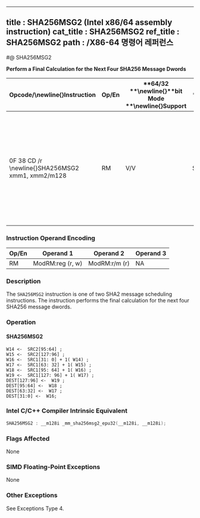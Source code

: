 ----------------------------
title : SHA256MSG2 (Intel x86/64 assembly instruction)
cat_title : SHA256MSG2
ref_title : SHA256MSG2
path : /X86-64 명령어 레퍼런스
----------------------------
#@ SHA256MSG2

**Perform a Final Calculation for the Next Four SHA256 Message Dwords**

|**Opcode/**\newline{}**Instruction**|**Op/En**|**64/32 **\newline{}**bit Mode **\newline{}**Support**|**CPUID **\newline{}**Feature **\newline{}**Flag**|**Description**|
|------------------------------------|---------|------------------------------------------------------|--------------------------------------------------|---------------|
|0F 38 CD /r \newline{}SHA256MSG2 xmm1, xmm2/m128|RM|V/V|SHA|Performs the final calculation for the next four SHA256 message dwords using previous message dwords from xmm1 and xmm2/m128, storing the result in xmm1.|
### Instruction Operand Encoding


|Op/En|Operand 1|Operand 2|Operand 3|
|-----|---------|---------|---------|
|RM|ModRM:reg (r, w)|ModRM:r/m (r)|NA|
### Description


The `SHA256MSG2` instruction is one of two SHA2 message scheduling instructions. The instruction performs the final calculation for the next four SHA256 message dwords.


### Operation
#### SHA256MSG2 
```info-verb
W14 <-  SRC2[95:64] ; 
W15 <-  SRC2[127:96] ; 
W16 <-  SRC1[31: 0] + 1( W14) ; 
W17 <-  SRC1[63: 32] + 1( W15) ; 
W18 <-  SRC1[95: 64] + 1( W16) ; 
W19 <-  SRC1[127: 96] + 1( W17) ; 
DEST[127:96] <-  W19 ; 
DEST[95:64] <-  W18 ; 
DEST[63:32] <-  W17 ; 
DEST[31:0] <-  W16; 
```

### Intel C/C++ Compiler Intrinsic Equivalent

```cpp
SHA256MSG2 : __m128i _mm_sha256msg2_epu32(__m128i, __m128i);
```
### Flags Affected


None

### SIMD Floating-Point Exceptions


None

### Other Exceptions


See Exceptions Type 4.

